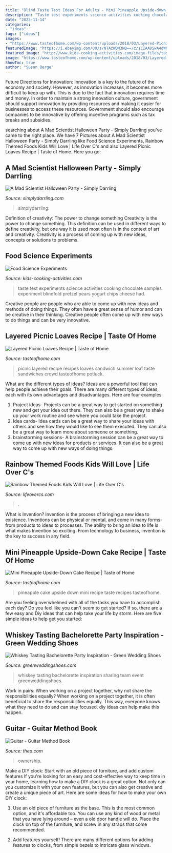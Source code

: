 ```yaml
---
title: "Blind Taste Test Ideas For Adults - Mini Pineapple Upside-down Cake Recipe"
description: "Taste test experiments science activities cooking chocolate samples experiment blindfold pretzel pears yogurt chips cheese had"
date: "2022-11-14"
categories:
- "ideas"
tags: ["ideas"]
images:
- "https://www.tasteofhome.com/wp-content/uploads/2018/03/Layered-Picnic-Loaves_EXPS_MRMZ16_12582_C09_09_5b.jpg"
featuredImage: "https://i.ebayimg.com/00/s/NTAzWDM3NQ==/z/sCIAAOSwA4dWNL5u/$_1.JPG"
featured_image: "http://www.kids-cooking-activities.com/image-files/tastetest.jpg"
image: "https://www.tasteofhome.com/wp-content/uploads/2018/03/Layered-Picnic-Loaves_EXPS_MRMZ16_12582_C09_09_5b.jpg"
ShowToc: true
author: "Susan Berge"
---
```



Future Directions for Innovation:
Innovation is a key to the future of the economy and society. However, as innovation increases, it becomes more difficult to keep up with. This is due to the fact that innovation requires time and money. In order to maintain a strong innovation culture, government should support innovation by providing resources and making it easier for businesses to access these resources. Government should also encourage companies to be innovative by offering incentive programs such as tax breaks and subsidies.

	

		
searching about A Mad Scientist Halloween Party - Simply Darrling you've came to the right place. We have 7 Pictures about A Mad Scientist Halloween Party - Simply Darrling like Food Science Experiments, Rainbow Themed Foods Kids Will Love | Life Over C&#039;s and also Layered Picnic Loaves Recipe | Taste of Home. Here you go:
		
    
## A Mad Scientist Halloween Party - Simply Darrling

<img loading=lazy src="https://simplydarrling.com/wp-content/uploads/2013/10/a-mad-scientist-party.jpg" onerror="this.onerror=null;this.src='https://tse2.mm.bing.net/th?id=OIP.3dGHaOWPps3T3hvLjCO2kgHaE4&amp;pid=15.1';" alt="A Mad Scientist Halloween Party - Simply Darrling">

_Source: simplydarrling.com_

>simplydarrling. 

	

Definition of creativity: The power to change something
Creativity is the power to change something. This definition can be used in different ways to define creativity, but one way it is used most often is in the context of art and creativity. Creativity is a process of coming up with new ideas, concepts or solutions to problems.

    
## Food Science Experiments

<img loading=lazy src="http://www.kids-cooking-activities.com/image-files/tastetest.jpg" onerror="this.onerror=null;this.src='https://tse1.mm.bing.net/th?id=OIP.AP6gh3DLh0WmfzI0fBe4FQAAAA&amp;pid=15.1';" alt="Food Science Experiments">

_Source: kids-cooking-activities.com_

>taste test experiments science activities cooking chocolate samples experiment blindfold pretzel pears yogurt chips cheese had. 

	

Creative people are people who are able to come up with new ideas and methods of doing things. They often have a great sense of humor and can be creative in their thinking. Creative people often come up with new ways to do things and can be very innovative.

    
## Layered Picnic Loaves Recipe | Taste Of Home

<img loading=lazy src="https://www.tasteofhome.com/wp-content/uploads/2018/03/Layered-Picnic-Loaves_EXPS_MRMZ16_12582_C09_09_5b.jpg" onerror="this.onerror=null;this.src='https://tse3.mm.bing.net/th?id=OIP.Ro0q3a7HWnFb93gZQ19glgHaHa&amp;pid=15.1';" alt="Layered Picnic Loaves Recipe | Taste of Home">

_Source: tasteofhome.com_

>picnic layered recipe recipes loaves sandwich summer loaf taste sandwiches crowd tasteofhome potluck. 

	

What are the different types of ideas?
Ideas are a powerful tool that can help people achieve their goals. There are many different types of ideas, each with its own advantages and disadvantages. Here are four examples: 
1. Project ideas- Projects can be a great way to get started on something new and get your idea out there. They can also be a great way to shake up your work routine and see where you could take the project. 
2. Idea cards- Idea cards can be a great way to share your ideas with others and see how they would like to see them executed. They can also be a great way to learn more about someone or something. 
3. brainstorming sessions- A brainstorming session can be a great way to come up with new ideas for products or services. It can also be a great way to come up with new ways of doing things.

    
## Rainbow Themed Foods Kids Will Love | Life Over C&#039;s

<img loading=lazy src="https://lifeovercs.com/wp-content/uploads/2021/01/Rainbow-Foods-Pin4.jpg" onerror="this.onerror=null;this.src='https://tse4.mm.bing.net/th?id=OIP.lHOrIQWcmxDHY2v7IATkywHaLH&amp;pid=15.1';" alt="Rainbow Themed Foods Kids Will Love | Life Over C&#039;s">

_Source: lifeovercs.com_

>. 

	

What is Invention?
Invention is the process of bringing a new idea to existence. Inventions can be physical or mental, and come in many forms- from products to ideas to processes. The ability to bring an idea to life is what makes Invention so exciting. From technology to business, invention is the key to success in any field.

    
## Mini Pineapple Upside-Down Cake Recipe | Taste Of Home

<img loading=lazy src="https://www.tasteofhome.com/wp-content/uploads/2018/01/Mini-Pineapple-Upside-Down-Cake_EXPS_TOHcom19_26093_B10_04_3b-1.jpg" onerror="this.onerror=null;this.src='https://tse2.mm.bing.net/th?id=OIP.Qx1NE59n-JBiP_e087wW8gHaHa&amp;pid=15.1';" alt="Mini Pineapple Upside-Down Cake Recipe | Taste of Home">

_Source: tasteofhome.com_

>pineapple cake upside down mini recipe taste recipes tasteofhome. 

	

Are you feeling overwhelmed with all of the tasks you have to accomplish each day? Do you feel like you can't seem to get started? If so, there are a few easy and Diy ideas that can help take your life by storm. Here are five simple ideas to help get you started:

    
## Whiskey Tasting Bachelorette Party Inspiration - Green Wedding Shoes

<img loading=lazy src="https://greenweddingshoes.com/wp-content/uploads/2016/09/whiskey_tasting_04.jpg" onerror="this.onerror=null;this.src='https://tse3.mm.bing.net/th?id=OIP.6S8VUH7AdlbOgv7UaElC5QHaFb&amp;pid=15.1';" alt="Whiskey Tasting Bachelorette Party Inspiration - Green Wedding Shoes">

_Source: greenweddingshoes.com_

>whiskey tasting bachelorette inspiration sharing team event greenweddingshoes. 

	

Work in pairs: When working on a project together, why not share the responsibilities equally?
When working on a project together, it is often beneficial to share the responsibilities equally. This way, everyone knows what they need to do and can stay focused. diy ideas can help make this happen.

    
## Guitar - Guitar Method Book

<img loading=lazy src="https://i.ebayimg.com/00/s/NTAzWDM3NQ==/z/sCIAAOSwA4dWNL5u/$_1.JPG" onerror="this.onerror=null;this.src='https://tse4.mm.bing.net/th?id=OIP.mYCpQRZMhrpw66Jo6dLIeQAAAA&amp;pid=15.1';" alt="Guitar - Guitar Method Book">

_Source: thea.com_

>ownership. 

	

Make a DIY clock: Start with an old piece of furniture, and add custom features
If you're looking for an easy and cost-effective way to keep time in your home, learning how to make a DIY clock is a great option. Not only can you customize it with your own features, but you can also get creative and create a unique piece of art. Here are some ideas for how to make your own DIY clock:
1. Use an old piece of furniture as the base. This is the most common option, and it's affordable too. You can use any kind of wood or metal that you have lying around – even a old door handle will do. Place the clock on top of the furniture, and screw in any straps that come recommended.

2. Add features yourself! There are many different options for adding features to clocks, from simple bezels to intricate glass windows.

